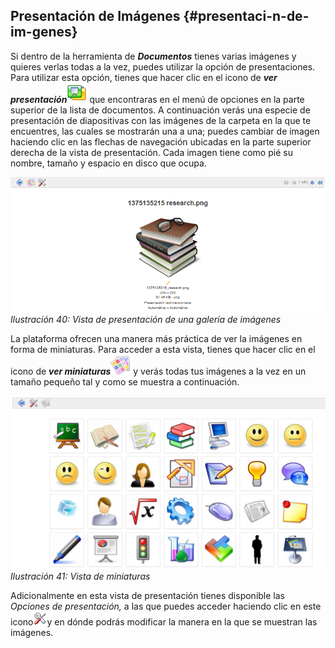 ## Presentación de Imágenes {#presentaci-n-de-im-genes}

Si dentro de la herramienta de _**Documentos**_ tienes varias imágenes y quieres verlas todas a la vez, puedes utilizar la opción de presentaciones. Para utilizar esta opción, tienes que hacer clic en el icono de _**ver presentación**_![](../assets/graphics126.png) que encontraras en el menú de opciones en la parte superior de la lista de documentos. A continuación verás una especie de presentación de diapositivas con las imágenes de la carpeta en la que te encuentres, las cuales se mostrarán una a una; puedes cambiar de imagen haciendo clic en las flechas de navegación ubicadas en la parte superior derecha de la vista de presentación. Cada imagen tiene como pié su nombre, tamaño y espacio en disco que ocupa.

![](../assets/graficos6.png)*Ilustración 40: Vista de presentación de una galería de imágenes*

La plataforma ofrecen una manera más práctica de ver la imágenes en forma de miniaturas. Para acceder a esta vista, tienes que hacer clic en el icono de _**ver miniaturas**_![](../assets/graphics127.png) y verás todas tus imágenes a la vez en un tamaño pequeño tal y como se muestra a continuación.

*![](../assets/images290.png)Ilustración 41: Vista de miniaturas*

Adicionalmente en esta vista de presentación tienes disponible las _Opciones de presentación,_ a las que puedes acceder haciendo clic en este icono![](../assets/graphics345.png)y en dónde podrás modificar la manera en la que se muestran las imágenes.